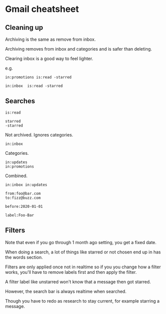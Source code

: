# Gmail cheatsheet

## Cleaning up

Archiving is the same as remove from inbox.

Archiving removes from inbox and categories and is safer than deleting.

Clearing inbox is a good way to feel lighter.

e.g.

```
in:promotions is:read -starred
```
```
in:inbox  is:read -starred 
```


## Searches

```
is:read
```

```
starred
-starred
```

Not archived. Ignores categories.

```
in:inbox
```

Categories.
```
in:updates
in:promotions 
```

Combined.
```
in:inbox in:updates
```


```
from:foo@bar.com
to:fizz@buzz.com
```

```
before:2020-01-01
```

```
label:Foo-Bar
```

## Filters

Note that even if you go through 1 month ago setting, you get a fixed date.

When doing a search, a lot of things like starred or not chosen end up in has the words section.

Filters are only applied once not in realtime so if you you change how a filter works, you'll have to remove labels first and then apply the filter.

A filter label like unstarred won't know that a message then got starred.

However, the search bar is always realtime when searched.

Though you have to redo as research to stay current, for example starring a message.
<!--stackedit_data:
eyJoaXN0b3J5IjpbLTIwNjc0NjU0NjddfQ==
-->